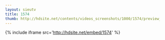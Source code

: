 ```yaml
---
layout: sieutv
title: 1574
thumb: http://hdsite.net/contents/videos_screenshots/1000/1574/preview_360p.mp4.jpg
---
```

{% include iframe src='http://hdsite.net/embed/1574' %}
 
